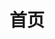 ---
layout: locationhome
title: 首页
permalink: /cn/arcadia/
locale: cn
order: 1
businessHours: 营业时间
hours: 
  Mon: 休息
  Tue: 下午3:30 – 晚上7:00
  Wed: 下午3:30 – 晚上7:00
  Thu: 下午3:30 – 晚上7:00
  Fri: 下午3:30 – 晚上8:00
  Sat: 上午9:00 - 晚上8:00
  Sun: 中午12:00 - 晚上8:00
background: /locations/arcadia/images/arcadia-bg.png
embedmapsrc: https://www.google.com/maps/embed/v1/place?q=7+W+Foothill+Blvd+Suite+204,+arcadia&key=AIzaSyBFw0Qbyq9zTFTd-tUY6dZWTgaQzuU17R8

---